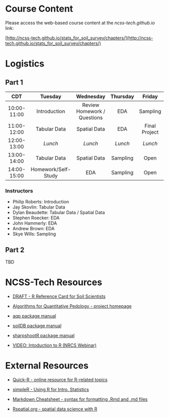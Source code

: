 # Course Content

Please access the web-based course content at the _ncss-tech.github.io_ link:

[http://ncss-tech.github.io/stats_for_soil_survey/chapters/](http://ncss-tech.github.io/stats_for_soil_survey/chapters/)

# Logistics
## Part 1

| CDT | Tuesday | Wednesday | Thursday | Friday |
| :---: | :---: | :---: | :---: | :---: |
| 10:00-11:00   | Introduction | Review Homework / Questions | EDA | Sampling |
| 11:00-12:00  | Tabular Data | Spatial Data | EDA | Final Project |
| 12:00-13:00    | *Lunch* | *Lunch* | *Lunch* | *Lunch* |
| 13:00-14:00     | Tabular Data | Spatial Data | Sampling | Open |
| 14:00-15:00     | Homework/Self-Study | EDA | Sampling | Open |

### Instructors
 
   * Philip Roberts: Introduction
   * Jay Skovlin: Tabular Data
   * Dylan Beaudette: Tabular Data / Spatial Data
   * Stephen Roecker: EDA  
   * John Hammerly: EDA
   * Andrew Brown: EDA
   * Skye Wills: Sampling

## Part 2
TBD

# NCSS-Tech Resources

 * [DRAFT - R Reference Card for Soil Scientists](http://ncss-tech.github.io/stats_for_soil_survey/reference_card/reference_card.html)

 * [Algorithms for Quantitative Pedology - project homepage](http://ncss-tech.github.io/AQP/)
 
 * [aqp package manual](http://ncss-tech.github.io/aqp/docs/)
 
 * [soilDB package manual](http://ncss-tech.github.io/soilDB/docs/)
 
 * [sharpshootR package manual](http://ncss-tech.github.io/sharpshootR/docs/)
 
 * [VIDEO: Intoduction to R (NRCS Webinar)](https://www.youtube.com/watch?v=G5mFt9k37a4)
 
# External Resources

 * [Quick-R - online resource for R-related topics](https://www.statmethods.net/)
 
 * [simpleR - Using R for Intro. Statistics](https://cran.r-project.org/doc/contrib/Verzani-SimpleR.pdf)

 * [Markdown Cheatsheet - syntax for formatting .Rmd and .md files](https://guides.github.com/pdfs/markdown-cheatsheet-online.pdf)
 
 * [Rspatial.org - spatial data science with R](https://rspatial.org/)
 
